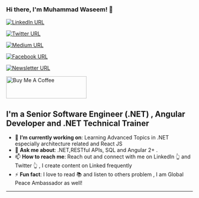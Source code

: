 ### Hi there, I'm Muhammad Waseem! 👋 


[![LinkedIn URL](https://img.shields.io/static/v1?color=blue&label=linkedin&logo=linkedin&logoColor=white&style=for-the-badge&message=Connect)](https://www.linkedin.com/in/mwaseemzakir)

[![Twitter URL](https://img.shields.io/static/v1?color=blue&label=twitter&logo=twitter&logoColor=white&style=for-the-badge&message=Follow)](https://twitter.com/mwaseemzakir)

[![Medium URL](https://img.shields.io/static/v1?color=blue&label=Medium&logo=Medium&logoColor=white&style=for-the-badge&message=Follow)](https://medium.com/@mwaseemzakir)

[![Facebook URL](https://img.shields.io/static/v1?color=blue&label=Facebook&logo=Facebook&logoColor=white&style=for-the-badge&message=Like)](https://web.facebook.com/IamMuhammadWaseemZakir)

[![Newsletter URL](https://img.shields.io/static/v1?color=blue&label=Newsletter&logo=Substack&logoColor=white&style=for-the-badge&message=Subscribe)](https://mwaseemzakir.substack.com/)

<a href="https://www.buymeacoffee.com/mwaseemzakir" target="_blank"><img src="https://cdn.buymeacoffee.com/buttons/v2/default-yellow.png" alt="Buy Me A Coffee" style="height: 60px !important;width: 217px !important;" ></a>




## **I'm a Senior Software Engineer (.NET) , Angular Developer and .NET Technical Trainer**

- 🎯 **I’m currently working on**: Learning Advanced Topics in .NET especially architecture related and React JS
- 💬 **Ask me about**: .NET,RESTful APIs, SQL and Angular 2+ .
- 📫 **How to reach me**: Reach out and connect with me on LinkedIn 👆 and Twitter 👆 , I create content on Linked frequently 
- ⚡ **Fun fact**: I love to read 📚 and listen to others problem , I am Global Peace Ambassador as well!
<hr/>


